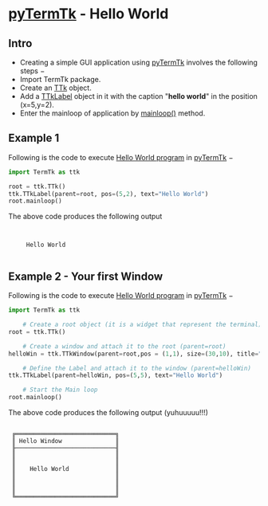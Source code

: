# [pyTermTk](https://github.com/ceccopierangiolieugenio/pyTermTk) - Hello World

## Intro
 - Creating a simple GUI application using [pyTermTk](https://github.com/ceccopierangiolieugenio/pyTermTk) involves the following steps −
 - Import TermTk package.
 - Create an [TTk](https://ceccopierangiolieugenio.github.io/pyTermTk/TTkCore/ttk.html) object.
 - Add a [TTkLabel](https://ceccopierangiolieugenio.github.io/pyTermTk/TTkWidgets/label.html) object in it with the caption "**hello world**" in the position (x=5,y=2).
 - Enter the mainloop of application by [mainloop()](https://ceccopierangiolieugenio.github.io/pyTermTk/TTkCore/ttk.html#TermTk.TTkCore.ttk.TTk.mainloop) method.

## Example 1
Following is the code to execute [Hello World program](helloworld/helloworld.001.py) in [pyTermTk](https://github.com/ceccopierangiolieugenio/pyTermTk) −

```python
import TermTk as ttk

root = ttk.TTk()
ttk.TTkLabel(parent=root, pos=(5,2), text="Hello World")
root.mainloop()
```

The above code produces the following output
```text


     Hello World


```

## Example 2 - Your first Window
Following is the code to execute [Hello World program](helloworld/helloworld.002.py) in [pyTermTk](https://github.com/ceccopierangiolieugenio/pyTermTk) −

```python
import TermTk as ttk

    # Create a root object (it is a widget that represent the terminal)
root = ttk.TTk()

    # Create a window and attach it to the root (parent=root)
helloWin = ttk.TTkWindow(parent=root,pos = (1,1), size=(30,10), title="Hello Window", border=True)

    # Define the Label and attach it to the window (parent=helloWin)
ttk.TTkLabel(parent=helloWin, pos=(5,5), text="Hello World")

    # Start the Main loop
root.mainloop()
```

The above code produces the following output (yuhuuuuu!!!)
```text

 ╔════════════════════════════╗
 ║ Hello Window               ║
 ╟────────────────────────────╢
 ║                            ║
 ║                            ║
 ║    Hello World             ║
 ║                            ║
 ║                            ║
 ║                            ║
 ╚════════════════════════════╝

```